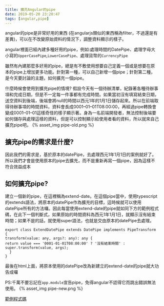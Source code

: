 ```yaml
---
title: 擴充Angular的pipe
date: 2019-05-20 23:20:47
tags: [angular,pipe]
---
```

angular的pipe是非常好用的東西 (在angularjs類似的東西稱為filter，不過還是有差異)，可以在不改變原始資料的情況下，調整資料顯示的樣子。

angular裡面已經內建多種好用的pipe，例如:處理時間的DatePipe、處理字母大小寫的`UpperCasePipe`,`LowerCasePipe`、處理貨幣的`CurrencyPipe`

雖然有內建那麼多好用的pipe，總是有不敷使用想要自己定義一個或是想要在原本的pipe上增加更多功能。針對第一種，可以自己新增一個pipe；針對第二種，是今天要討論的主題，如何擴充一個pipe。

什麼時候會使用到擴充pipe的情境?
假設今天有一個待辦清單，紀錄著各種待辦事項和完成日期，但是不一定每一件事都有完成時間。如果當初沒有填寫結束日期，送空資料到後端，後端會將null的時間以西元1年的1月1日儲存起來。所以在前端取得待辦事項的時間資料，資料會長成0001–01–01T08:00:00，再經過pipe轉換會變成0001–01–01這樣奇怪的樣子顯示著。身為一名前端開發者，無法控制後端要如何儲存與處理這樣的資料，但是可以控制顯示給使用者看的資料，所以就來自己擴充pipe吧。
{% asset_img pipe-old.png %}

## 擴充pipe的需求是什麼?
因此我們的需求是，基於原本的datePipe，去處理西元1年1月1日的案例就好了。所以我們才會是使用原本的pipe去擴充，而不是重新再寫一個pipe，因為這樣不符合效益成本

## 如何擴充pipe?
建立一個新的pipe，在這裡稱為extend-date。在這個pipe當中，使用typescript的extends語法，將原本的datePipe作為擴充的目標，這時候就可以使用datePipe所有的方法囉。因此每當使用extend-date的pipe就如同下方的範例程式碼，在此下一個判斷式，如果原始的時間資料為西元1年1月1日，就顯示沒有結束時間；如果不是的話，就使用super語法，也就是交由原本的datePipe去處理。

```
export class ExtendDatePipe extends DatePipe implements PipeTransform {
transform(value: any, args?: any): any {
return value === '0001-01-01T08:00:00' ? '沒有結束時間' : super.transform(value, args);
  }
}
```

最後在html上面，將原本使用的datePipe改為新建立的extend-date的pipe就大功告成囉

PS:千萬不要忘記在`app.module`宣告pipe，免得angular不認得它而跳出錯誤無法使用。
{% asset_img pipe-new.png %}

[範例程式碼](https://stackblitz.com/edit/angular-extend-pipe?file=src%2Fapp%2Fextend-date.pipe.ts)